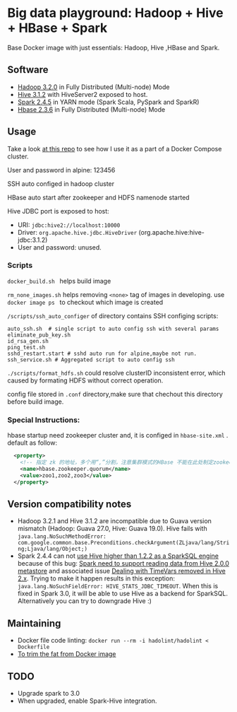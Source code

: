 # Big data playground: Hadoop + Hive + HBase + Spark

Base Docker image with just essentials: Hadoop, Hive ,HBase and Spark.

## Software

* [Hadoop 3.2.0](http://hadoop.apache.org/docs/r3.2.0/) in Fully Distributed (Multi-node) Mode
* [Hive 3.1.2](http://hive.apache.org/) with HiveServer2 exposed to host.
* [Spark 2.4.5](https://spark.apache.org/docs/2.4.5/) in YARN mode (Spark Scala, PySpark and SparkR)
* [Hbase 2.3.6](https://hbase.apache.org/)  in Fully Distributed (Multi-node) Mode

## Usage

Take a look [at this repo](https://github.com/lschampion/bigdata-docker-compose.git)
to see how I use it as a part of a Docker Compose cluster.

User and password in alpine: 123456

SSH auto configed in hadoop cluster

HBase auto start after zookeeper and HDFS namenode started

Hive JDBC port is exposed to host:
* URI: `jdbc:hive2://localhost:10000`
* Driver: `org.apache.hive.jdbc.HiveDriver` (org.apache.hive:hive-jdbc:3.1.2)
* User and password: unused.

### Scripts

`docker_build.sh ` helps build image

`rm_none_images.sh` helps removing `<none>` tag of images in developing. use `docker image ps ` to checkout which image is created

`/scripts/ssh_auto_configer` of directory contains SSH configing scripts:

```plain
auto_ssh.sh  # single script to auto config ssh with several params
eliminate_pub_key.sh  
id_rsa_gen.sh  
ping_test.sh  
sshd_restart.start # sshd auto run for alpine,maybe not run.   
ssh_service.sh # Aggregated script to auto config ssh
```

`./scripts/format_hdfs.sh` could resolve clusterID inconsistent error, which caused by formating HDFS without correct operation.

config file stored in `.conf` directory,make sure that chechout this directory before build image.

###  Special Instructions:

hbase startup need zookeeper cluster and, it is configed in `hbase-site.xml` . default as follow:

```xml
  <property>
    <!-- 指定 zk 的地址，多个用“,”分割，注意集群模式的HBase 不能在此处制定zookeeper的端口号 -->
    <name>hbase.zookeeper.quorum</name>
    <value>zoo1,zoo2,zoo3</value>
  </property>
```

## Version compatibility notes

* Hadoop 3.2.1 and Hive 3.1.2 are incompatible due to Guava version
mismatch (Hadoop: Guava 27.0, Hive: Guava 19.0). Hive fails with
`java.lang.NoSuchMethodError: com.google.common.base.Preconditions.checkArgument(ZLjava/lang/String;Ljava/lang/Object;)`
* Spark 2.4.4 can not 
[use Hive higher than 1.2.2 as a SparkSQL engine](https://spark.apache.org/docs/2.4.4/sql-data-sources-hive-tables.html)
because of this bug: [Spark need to support reading data from Hive 2.0.0 metastore](https://issues.apache.org/jira/browse/SPARK-13446)
and associated issue [Dealing with TimeVars removed in Hive 2.x](https://issues.apache.org/jira/browse/SPARK-27349).
Trying to make it happen results in this exception:
`java.lang.NoSuchFieldError: HIVE_STATS_JDBC_TIMEOUT`.
When this is fixed in Spark 3.0, it will be able to use Hive as a
backend for SparkSQL. Alternatively you can try to downgrade Hive :)

## Maintaining

* Docker file code linting:  `docker run --rm -i hadolint/hadolint < Dockerfile`
* [To trim the fat from Docker image](https://github.com/wagoodman/dive)

## TODO
* Upgrade spark to 3.0
* When upgraded, enable Spark-Hive integration.